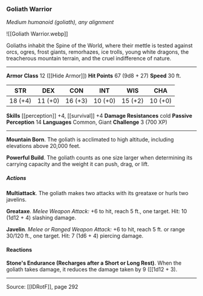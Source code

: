### Goliath Warrior
_Medium humanoid (goliath), any alignment_

![[Goliath Warrior.webp]]

Goliaths inhabit the Spine of the World, where their mettle is tested against orcs, ogres, frost giants, remorhazes, ice trolls, young white dragons, the treacherous mountain terrain, and the cruel indifference of nature.




---

**Armor Class** 12 ([[Hide Armor]])
**Hit Points** 67 (9d8 + 27)
**Speed** 30 ft.

| STR     | DEX     | CON     | INT     | WIS     | CHA     |
|---------|---------|---------|---------|---------|---------|
| 18 (+4) | 11 (+0) | 16 (+3) | 10 (+0) | 15 (+2) | 10 (+0) |

**Skills** [[perception]] +4, [[survival]] +4
**Damage Resistances** cold
**Passive Perception** 14
**Languages** Common, Giant
**Challenge** 3 (700 XP)

---

**Mountain Born**. The goliath is acclimated to high altitude, including elevations above 20,000 feet.

**Powerful Build**. The goliath counts as one size larger when determining its carrying capacity and the weight it can push, drag, or lift.

##### Actions
**Multiattack**. The goliath makes two attacks with its greataxe or hurls two javelins.

**Greataxe**. _Melee Weapon Attack:_ +6 to hit, reach 5 ft., one target. Hit: 10 (1d12 + 4) slashing damage.

**Javelin**. _Melee or Ranged Weapon Attack:_ +6 to hit, reach 5 ft. or range 30/120 ft., one target. Hit: 7 (1d6 + 4) piercing damage.

#### Reactions
**Stone's Endurance (Recharges after a Short or Long Rest)**. When the goliath takes damage, it reduces the damage taken by 9 ([[1d12 + 3).


---

Source: [[IDRotF]], page 292
